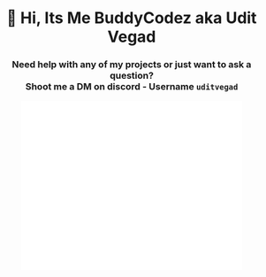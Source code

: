 <h1 align="center">👋 Hi, Its Me BuddyCodez aka Udit Vegad</h1>
<h3 align="center">Need help with any of my projects or just want to ask a question?<br>Shoot me a DM on discord - Username <code>uditvegad</code></h3>

<p align="center">
  <img align="center" src="/github-metrics.svg" alt="Metrics" width="400">
</p>
